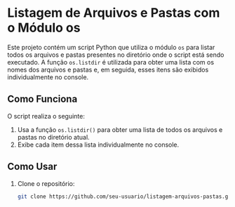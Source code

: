 # Listagem de Arquivos e Pastas com o Módulo os

Este projeto contém um script Python que utiliza o módulo `os` para listar todos os arquivos e pastas presentes no diretório onde o script está sendo executado. A função `os.listdir` é utilizada para obter uma lista com os nomes dos arquivos e pastas e, em seguida, esses itens são exibidos individualmente no console.

## Como Funciona

O script realiza o seguinte:
1. Usa a função `os.listdir()` para obter uma lista de todos os arquivos e pastas no diretório atual.
2. Exibe cada item dessa lista individualmente no console.

## Como Usar

1. Clone o repositório:
   ```bash
   git clone https://github.com/seu-usuario/listagem-arquivos-pastas.git
